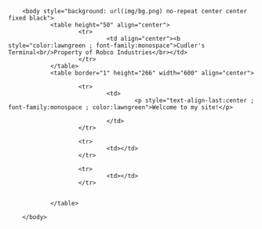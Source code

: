 <!DOCTYPE html>
<html xmlns="http://www.w3.org/1999/xhtml">
        <head>
                <title>Cudler's Terminal</title>
        </head>

        <body style="background: url(img/bg.png) no-repeat center center fixed black">
                <table height="50" align="center">
                        <tr>
                                <td align="center"><b style="color:lawngreen ; font-family:monospace">Cudler's Terminal<br/>Property of Robco Industries</br></td>
                        </tr>
                </table>
                <table border="1" height="266" width="600" align="center">
                
                        <tr>
                                <td>
                                        <p style="text-align-last:center ; font-family:monospace ; color:lawngreen">Welcome to my site!</p>
                                
                                </td>
                        </tr>
                
                        <tr>
                                <td></td>
                        </tr>
                
                        <tr>
                                <td></td>
                        </tr>


                </table>

        </body>
</html>
